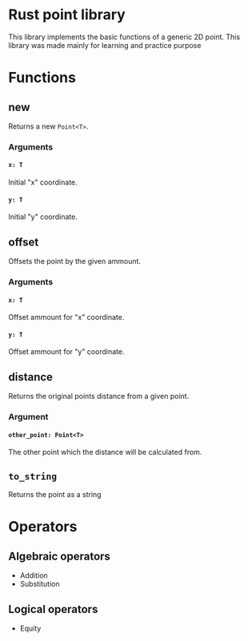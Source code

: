 # Rust point library
This library implements the basic functions of a generic 2D point. This library was made mainly for learning and practice purpose

# Functions
## new
Returns a new `Point<T>`.

### Arguments
#### `x: T`
Initial "x" coordinate.

#### `y: T`
Initial "y" coordinate.

## offset
Offsets the point by the given ammount.
### Arguments
#### `x: T`
Offset ammount for "x" coordinate.

#### `y: T`
Offset ammount for "y" coordinate.

## distance
Returns the original points distance from a given point.

### Argument
#### `other_point: Point<T>`
The other point which the distance will be calculated from.

## `to_string`
Returns the point as a string

# Operators

## Algebraic operators
<ul>
  <li>Addition</li>
  <li>Substitution</li>
</ul>

## Logical operators
<ul>
  <li>Equity</li>
</ul>
